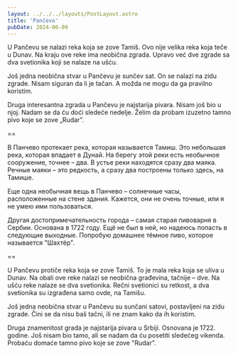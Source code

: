 ```yaml
---
layout: ../../../layouts/PostLayout.astro
title: 'Pančevo'
pubDate: 2024-06-09
---
```


U Pančevu se nalazi reka koja se zove Tamiš. Ovo nije velika reka koja teče u Dunav. Na kraju ove reke ima neobična zgrada. Upravo već dve zgrade sa dva svetionika koji se nalaze na ušću.

Još jedna neobična stvar u Pančevu je sunčev sat. On se nalazi na zidu zgrade. Nisam siguran da li je tačan. A možda ne mogu da ga pravilno koristim.

Druga interesantna zgrada u Pančevu je najstarija pivara. Nisam još bio u njoj. Nadam se da ću doći sledeće nedelje. Želim da probam izuzetno tamno pivo koje se zove „Rudar”.

==

В Панчево протекает река, которая называется Тамиш. Это небольшая река, которая впадает в Дунай. На берегу этой реки есть необычное сооружение, точнее – два. В устье реки находятся сразу два маяка. Речные маяки – это редкость, а сразу два построены только здесь, на Тамише.

Еще одна необычная вещь в Панчево – солнечные часы, расположенные на стене здания. Кажется, они не очень точные, или я не умею ими пользоваться.

Другая достопримечательность города – самая старая пивоварня в Сербии. Основана в 1722 году. Ещё не был в ней, но надеюсь попасть в следующие выходные. Попробую домашнее тёмное пиво, которое называется "Шахтёр".

==

U Pančevu protiče reka koja se zove Tamiš. To je mala reka koja se uliva u Dunav. Na obali ove reke nalazi se neobična građevina, tačnije – dve. Na ušću reke nalaze se dva svetionika. Rečni svetionici su retkost, a dva svetionika su izgrađena samo ovde, na Tamišu.

Još jedna neobična stvar u Pančevu su sunčani satovi, postavljeni na zidu zgrade. Čini se da nisu baš tačni, ili ne znam kako da ih koristim.

Druga znamenitost grada je najstarija pivara u Srbiji. Osnovana je 1722. godine. Još nisam bio tamo, ali se nadam da ću posetiti sledećeg vikenda. Probaću domaće tamno pivo koje se zove "Rudar".
